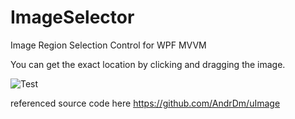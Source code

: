 # ImageSelector

 Image Region Selection Control for WPF MVVM

 You can get the exact location by clicking and dragging the image.

![Test](./Test.gif)


 referenced source code here 
https://github.com/AndrDm/uImage
